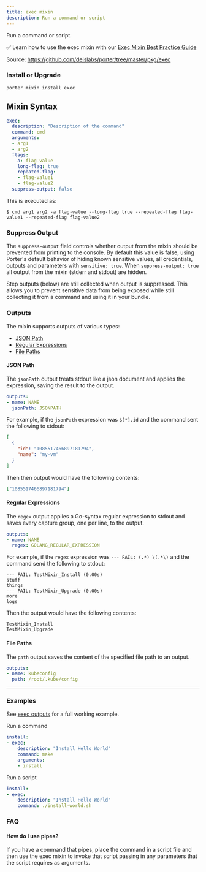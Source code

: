 ```yaml
---
title: exec mixin
description: Run a command or script
---
```


Run a command or script.

✅ Learn how to use the exec mixin with our [Exec Mixin Best Practice Guide](/best-practices/exec-mixin/)

Source: https://github.com/deislabs/porter/tree/master/pkg/exec

### Install or Upgrade
```
porter mixin install exec
```

## Mixin Syntax

```yaml
exec:
  description: "Description of the command"
  command: cmd
  arguments:
  - arg1
  - arg2
  flags:
    a: flag-value
    long-flag: true
    repeated-flag:
    - flag-value1
    - flag-value2
  suppress-output: false
```

This is executed as:

```
$ cmd arg1 arg2 -a flag-value --long-flag true --repeated-flag flag-value1 --repeated-flag flag-value2
```

### Suppress Output

The `suppress-output` field controls whether output from the mixin should be
prevented from printing to the console. By default this value is false, using
Porter's default behavior of hiding known sensitive values, all credentials,
outputs and parameters with `sensitive: true`. When `suppress-output: true` all
output from the mixin (stderr and stdout) are hidden.

Step outputs (below) are still collected when output is suppressed. This allows
you to prevent sensitive data from being exposed while still collecting it from
a command and using it in your bundle.

### Outputs

The mixin supports outputs of various types:

* [JSON Path](#json-path)
* [Regular Expressions](#regular-expressions)
* [File Paths](#file-paths)


#### JSON Path

The `jsonPath` output treats stdout like a json document and applies the expression, saving the result to the output.

```yaml
outputs:
- name: NAME
  jsonPath: JSONPATH
```

For example, if the `jsonPath` expression was `$[*].id` and the command sent the following to stdout: 

```json
[
  {
    "id": "1085517466897181794",
    "name": "my-vm"
  }
]
```

Then then output would have the following contents:

```json
["1085517466897181794"]
```

#### Regular Expressions

The `regex` output applies a Go-syntax regular expression to stdout and saves every capture group, one per line, to the output.


```yaml
outputs:
- name: NAME
  regex: GOLANG_REGULAR_EXPRESSION
```

For example, if the `regex` expression was `--- FAIL: (.*) \(.*\)` and the command send the following to stdout:

```
--- FAIL: TestMixin_Install (0.00s)
stuff
things
--- FAIL: TestMixin_Upgrade (0.00s)
more
logs
```

Then the output would have the following contents:

```
TestMixin_Install
TestMixin_Upgrade
```

#### File Paths

The `path` output saves the content of the specified file path to an output.

```yaml
outputs:
- name: kubeconfig
  path: /root/.kube/config
```

---

### Examples

See [exec outputs][exec-outputs] for a full working example.

Run a command
```yaml
install:
- exec:
    description: "Install Hello World"
    command: make
    arguments:
    - install
```

Run a script
```yaml
install:
- exec:
    description: "Install Hello World"
    command: ./install-world.sh
```

[exec-outputs]: https://porter.sh/src/examples/exec-outputs/

### FAQ

#### How do I use pipes?

If you have a command that pipes, place the command in a script file and then
use the exec mixin to invoke that script passing in any parameters that the
script requires as arguments.
